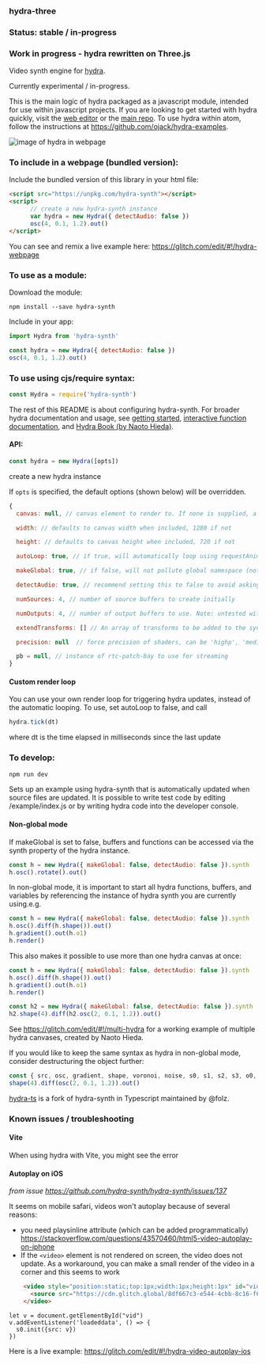 ### hydra-three

### Status: stable / in-progress

### Work in progress - hydra rewritten on Three.js

Video synth engine for [hydra](https://github.com/ojack/hydra).

Currently experimental / in-progress.

This is the main logic of hydra packaged as a javascript module, intended for use within javascript projects. If you are looking to get started with hydra quickly, visit the [web editor](https://hydra.ojack.xyz) or the [main repo](https://github.com/ojack/hydra). To use hydra within atom, follow the instructions at https://github.com/ojack/hydra-examples.

![image of hydra in webpage](/assets/hydra-webpage.png?raw=true)

### To include in a webpage (bundled version):
Include the bundled version of this library in your html file:
```html
<script src="https://unpkg.com/hydra-synth"></script>
<script>
      // create a new hydra-synth instance
      var hydra = new Hydra({ detectAudio: false })
      osc(4, 0.1, 1.2).out()
</script>
```

You can see and remix a live example here: https://glitch.com/edit/#!/hydra-webpage

### To use as a module:
Download the module:
```
npm install --save hydra-synth
```

Include in your app:
```javascript
import Hydra from 'hydra-synth'

const hydra = new Hydra({ detectAudio: false })
osc(4, 0.1, 1.2).out()
```

### To use using cjs/require syntax:
```javascript
const Hydra = require('hydra-synth')
```


The rest of this README is about configuring hydra-synth. For broader hydra documentation and usage, see [getting started](https://github.com/ojack/hydra#basic-functions), [interactive function documentation](https://ojack.xyz/hydra-functions/), and [Hydra Book (by Naoto Hieda)](https://hydra-book.naotohieda.com/#/).

#### API:
```javascript
const hydra = new Hydra([opts])
```
create a new hydra instance

If `opts` is specified, the default options (shown below) will be overridden.

```javascript
{
  canvas: null, // canvas element to render to. If none is supplied, a canvas will be created and appended to the screen

  width: // defaults to canvas width when included, 1280 if not

  height: // defaults to canvas height when included, 720 if not

  autoLoop: true, // if true, will automatically loop using requestAnimationFrame.If set to false, you must implement your own loop function using the tick() method (below)

  makeGlobal: true, // if false, will not pollute global namespace (note: there are currently bugs with this)

  detectAudio: true, // recommend setting this to false to avoid asking for microphone

  numSources: 4, // number of source buffers to create initially

  numOutputs: 4, // number of output buffers to use. Note: untested with numbers other than 4. render() method might behave unpredictably

  extendTransforms: [] // An array of transforms to be added to the synth, or an object representing a single transform

  precision: null  // force precision of shaders, can be 'highp', 'mediump', or 'lowp' (recommended for ios). When no precision is specified, will use highp for ios, and mediump for everything else.

  pb = null, // instance of rtc-patch-bay to use for streaming
}

```

#### Custom render loop
You can use your own render loop for triggering hydra updates, instead of the automatic looping. To use, set autoLoop to false, and call
```javascript
hydra.tick(dt)
```
where dt is the time elapsed in milliseconds since the last update

### To develop:
```javascript
npm run dev
```
Sets up an example using hydra-synth that is automatically updated when source files are updated. It is possible to write test code by editing /example/index.js or by writing hydra code into the developer console.

#### Non-global mode
If makeGlobal is set to false, buffers and functions can be accessed via the synth property of the hydra instance.
```javascript
const h = new Hydra({ makeGlobal: false, detectAudio: false }).synth
h.osc().rotate().out()
```

In non-global mode, it is important to start all hydra functions, buffers, and variables by referencing the instance of hydra synth you are currently using.e.g.
```javascript
const h = new Hydra({ makeGlobal: false, detectAudio: false }).synth
h.osc().diff(h.shape()).out()
h.gradient().out(h.o1)
h.render()
```

This also makes it possible to use more than one hydra canvas at once:
```javascript
const h = new Hydra({ makeGlobal: false, detectAudio: false }).synth
h.osc().diff(h.shape()).out()
h.gradient().out(h.o1)
h.render()

const h2 = new Hydra({ makeGlobal: false, detectAudio: false }).synth
h2.shape(4).diff(h2.osc(2, 0.1, 1.2)).out()
```

See https://glitch.com/edit/#!/multi-hydra for a working example of multiple hydra canvases, created by Naoto Hieda.

If you would like to keep the same syntax as hydra in non-global mode, consider destructuring the object further:
```javascript
const { src, osc, gradient, shape, voronoi, noise, s0, s1, s2, s3, o0, o1, o2, o3, render } = hydra
shape(4).diff(osc(2, 0.1, 1.2)).out()
```

[hydra-ts](https://github.com/folz/hydra-ts) is a fork of hydra-synth in Typescript maintained by @folz. 

### Known issues / troubleshooting

#### Vite
When using hydra with Vite, you might see the error 

#### Autoplay on iOS

*from issue https://github.com/hydra-synth/hydra-synth/issues/137*

It seems on mobile safari, videos won't autoplay because of several reasons:

* you need playsinline attribute (which can be added programmatically) https://stackoverflow.com/questions/43570460/html5-video-autoplay-on-iphone
* If the `<video>` element is not rendered on screen, the video does not update. As a workaround, you can make a small render of the video in a corner and this seems to work

```html
    <video style="position:static;top:1px;width:1px;height:1px" id="vid" autoplay loop muted playsinline crossorigin>
      <source src="https://cdn.glitch.global/8df667c3-e544-4cbb-8c16-f604238e8d2e/paper.mov?v=1682418858521">
    </video>
```

```
let v = document.getElementById("vid")
v.addEventListener('loadeddata', () => {
  s0.init({src: v})
})
```

Here is a live example: https://glitch.com/edit/#!/hydra-video-autoplay-ios
